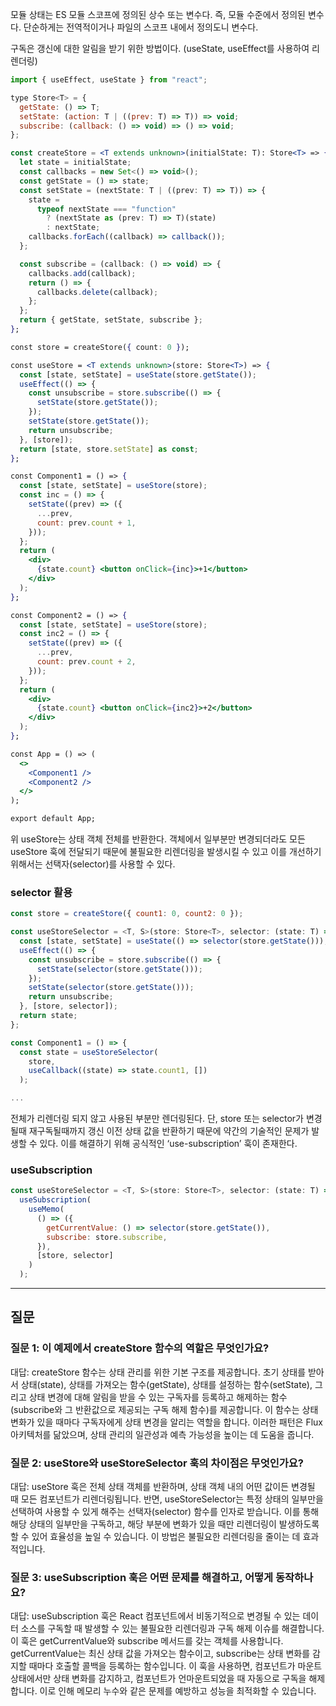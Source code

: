 모듈 상태는 ES 모듈 스코프에 정의된 상수 또는 변수다. 즉, 모듈 수준에서 정의된 변수다. 단순하게는 전역적이거나 파일의 스코프 내에서 정의도니 변수다.

구독은 갱신에 대한 알림을 받기 위한 방법이다. (useState, useEffect를 사용하여 리렌더링)

```jsx
import { useEffect, useState } from "react";

type Store<T> = {
  getState: () => T;
  setState: (action: T | ((prev: T) => T)) => void;
  subscribe: (callback: () => void) => () => void;
};

const createStore = <T extends unknown>(initialState: T): Store<T> => {
  let state = initialState;
  const callbacks = new Set<() => void>();
  const getState = () => state;
  const setState = (nextState: T | ((prev: T) => T)) => {
    state =
      typeof nextState === "function"
        ? (nextState as (prev: T) => T)(state)
        : nextState;
    callbacks.forEach((callback) => callback());
  };

  const subscribe = (callback: () => void) => {
    callbacks.add(callback);
    return () => {
      callbacks.delete(callback);
    };
  };
  return { getState, setState, subscribe };
};

const store = createStore({ count: 0 });

const useStore = <T extends unknown>(store: Store<T>) => {
  const [state, setState] = useState(store.getState());
  useEffect(() => {
    const unsubscribe = store.subscribe(() => {
      setState(store.getState());
    });
    setState(store.getState());
    return unsubscribe;
  }, [store]);
  return [state, store.setState] as const;
};

const Component1 = () => {
  const [state, setState] = useStore(store);
  const inc = () => {
    setState((prev) => ({
      ...prev,
      count: prev.count + 1,
    }));
  };
  return (
    <div>
      {state.count} <button onClick={inc}>+1</button>
    </div>
  );
};

const Component2 = () => {
  const [state, setState] = useStore(store);
  const inc2 = () => {
    setState((prev) => ({
      ...prev,
      count: prev.count + 2,
    }));
  };
  return (
    <div>
      {state.count} <button onClick={inc2}>+2</button>
    </div>
  );
};

const App = () => (
  <>
    <Component1 />
    <Component2 />
  </>
);

export default App;
```

위 useStore는 상태 객체 전체를 반환한다. 객체에서 일부분만 변경되더라도 모든 useStore 훅에 전달되기 때문에 불필요한 리렌더링을 발생시킬 수 있고 이를 개선하기 위해서는 선택자(selector)를 사용할 수 있다.

### selector 활용

```jsx
const store = createStore({ count1: 0, count2: 0 });

const useStoreSelector = <T, S>(store: Store<T>, selector: (state: T) => S) => {
  const [state, setState] = useState(() => selector(store.getState()));
  useEffect(() => {
    const unsubscribe = store.subscribe(() => {
      setState(selector(store.getState()));
    });
    setState(selector(store.getState()));
    return unsubscribe;
  }, [store, selector]);
  return state;
};

const Component1 = () => {
  const state = useStoreSelector(
    store,
    useCallback((state) => state.count1, [])
  );

...
```

전체가 리렌더링 되지 않고 사용된 부분만 렌더링된다. 단, store 또는 selector가 변경될때 재구독될때까지 갱신 이전 상태 값을 반환하기 때문에 약간의 기술적인 문제가 발생할 수 있다. 이를 해결하기 위해 공식적인 ‘use-subscription’ 훅이 존재한다.

### useSubscription

```jsx
const useStoreSelector = <T, S>(store: Store<T>, selector: (state: T) => S) =>
  useSubscription(
    useMemo(
      () => ({
        getCurrentValue: () => selector(store.getState()),
        subscribe: store.subscribe,
      }),
      [store, selector]
    )
  );
```

---

## 질문

### 질문 1: 이 예제에서 createStore 함수의 역할은 무엇인가요?

대답:
createStore 함수는 상태 관리를 위한 기본 구조를 제공합니다. 초기 상태를 받아서 상태(state), 상태를 가져오는 함수(getState), 상태를 설정하는 함수(setState), 그리고 상태 변경에 대해 알림을 받을 수 있는 구독자를 등록하고 해제하는 함수(subscribe와 그 반환값으로 제공되는 구독 해제 함수)를 제공합니다. 이 함수는 상태 변화가 있을 때마다 구독자에게 상태 변경을 알리는 역할을 합니다. 이러한 패턴은 Flux 아키텍처를 닮았으며, 상태 관리의 일관성과 예측 가능성을 높이는 데 도움을 줍니다.

### 질문 2: useStore와 useStoreSelector 훅의 차이점은 무엇인가요?

대답:
useStore 훅은 전체 상태 객체를 반환하며, 상태 객체 내의 어떤 값이든 변경될 때 모든 컴포넌트가 리렌더링됩니다. 반면, useStoreSelector는 특정 상태의 일부만을 선택하여 사용할 수 있게 해주는 선택자(selector) 함수를 인자로 받습니다. 이를 통해 해당 상태의 일부만을 구독하고, 해당 부분에 변화가 있을 때만 리렌더링이 발생하도록 할 수 있어 효율성을 높일 수 있습니다. 이 방법은 불필요한 리렌더링을 줄이는 데 효과적입니다.

### 질문 3: useSubscription 훅은 어떤 문제를 해결하고, 어떻게 동작하나요?

대답:
useSubscription 훅은 React 컴포넌트에서 비동기적으로 변경될 수 있는 데이터 소스를 구독할 때 발생할 수 있는 불필요한 리렌더링과 구독 해제 이슈를 해결합니다. 이 훅은 getCurrentValue와 subscribe 메서드를 갖는 객체를 사용합니다. getCurrentValue는 최신 상태 값을 가져오는 함수이고, subscribe는 상태 변화를 감지할 때마다 호출할 콜백을 등록하는 함수입니다. 이 훅을 사용하면, 컴포넌트가 마운트 상태에서만 상태 변화를 감지하고, 컴포넌트가 언마운트되었을 때 자동으로 구독을 해제합니다. 이로 인해 메모리 누수와 같은 문제를 예방하고 성능을 최적화할 수 있습니다.
